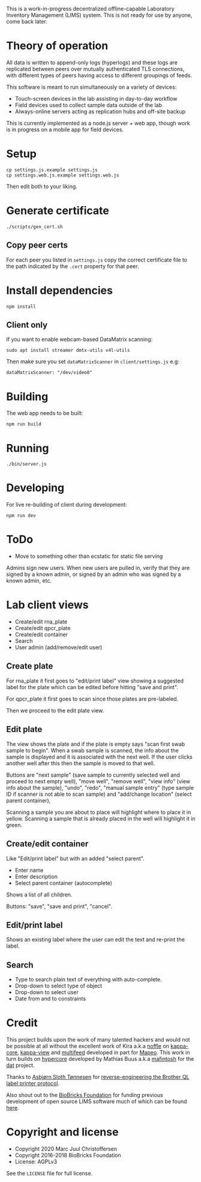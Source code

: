 This is a work-in-progress decentralized offline-capable Laboratory Inventory Management (LIMS) system. This is not ready for use by anyone, come back later.

# Theory of operation

All data is written to append-only logs (hyperlogs) and these logs are replicated between peers over mutually authenticated TLS connections, with different types of peers having access to different groupings of feeds.

This software is meant to run simultaneously on a variety of devices:

* Touch-screen devices in the lab assisting in day-to-day workflow
* Field devices used to collect sample data outside of the lab
* Always-online servers acting as replication hubs and off-site backup

This is currently implemented as a node.js server + web app, though work is in progress on a mobile app for field devices.

# Setup

```
cp settings.js.example settings.js
cp settings.web.js.example settings.web.js
```

Then edit both to your liking.

# Generate certificate

```
./scripts/gen_cert.sh
```

## Copy peer certs

For each peer you listed in `settings.js` copy the correct certificate file to the path indicated by the `.cert` property for that peer.

# Install dependencies

```
npm install
```

## Client only

If you want to enable webcam-based DataMatrix scanning:

```
sudo apt install streamer dmtx-utils v4l-utils
```

Then make sure you set `dataMatrixScanner` in `client/settings.js` e.g:

```
dataMatrixScanner: "/dev/video0"
```

# Building

The web app needs to be built:

```
npm run build
```

# Running

```
./bin/server.js
```

# Developing

For live re-building of client during development:

```
npm run dev
```

# ToDo

* Move to something other than ecstatic for static file serving

Admins sign new users. When new users are pulled in, verify that they are signed by a known admin, or signed by an admin who was signed by a known admin, etc.

# Lab client views

* Create/edit rna_plate
* Create/edit qpcr_plate
* Create/edit container
* Search
* User admin (add/remove/edit user)

## Create plate

For rna_plate it first goes to "edit/print label" view showing a suggested label for the plate which can be edited before hitting "save and print".

For qpcr_plate it first goes to scan since those plates are pre-labeled.

Then we proceed to the edit plate view.

## Edit plate

The view shows the plate and if the plate is empty says "scan first swab sample to begin". When a swab sample is scanned, the info about the sample is displayed and it is associated with the next well. If the user clicks another well after this then the sample is moved to that well.

Buttons are "next sample" (save sample to currently selected well and proceed to next empty well), "move well", "remove well", "view info" (view info about the sample), "undo", "redo", "manual sample entry" (type sample ID if scanner is not able to scan sample) and "add/change location" (select parent container),

Scanning a sample you are about to place will highlight where to place it in yellow.
Scanning a sample that is already placed in the well will highlight it in green.

## Create/edit container

Like "Edit/print label" but with an added "select parent".

* Enter name
* Enter description
* Select parent container (autocomplete)

Shows a list of all children.

Buttons: "save", "save and print", "cancel".

## Edit/print label

Shows an existing label where the user can edit the text and re-print the label.

## Search

* Type to search plain text of everything with auto-complete.
* Drop-down to select type of object
* Drop-down to select user
* Date from and to constraints

# Credit

This project builds upon the work of many talented hackers and would not be possible at all without the excellent work of Kira a.k.a [noffle](https://github.com/noffle) on [kappa-core](https://www.npmjs.com/package/kappa-core), [kappa-view](https://www.npmjs.com/package/kappa-view) and [multifeed](https://www.npmjs.com/package/multifeed) developed in part for [Mapeo](https://www.digital-democracy.org/mapeo/). This work in turn builds on [hypercore](https://www.npmjs.com/package/hypercore) developed by Mathias Buus a.k.a [mafintosh](https://github.com/mafintosh/) for the [dat](https://dat.foundation/) project.

Thanks to [Asbjørn Sloth Tønnesen](http://asbjorn.it/) for [reverse-engineering the Brother QL label printer protocol](https://github.com/biobricks/ql-printer-driver).

Also shout out to the [BioBricks Foundation](https://biobricks.org/) for funding previous development of open source LIMS software much of which can be found [here](https://github.com/biobricks/).

# Copyright and license

* Copyright 2020 Marc Juul Christoffersen
* Copyright 2016-2018 BioBricks Foundation
* License: AGPLv3

See the `LICENSE` file for full license.